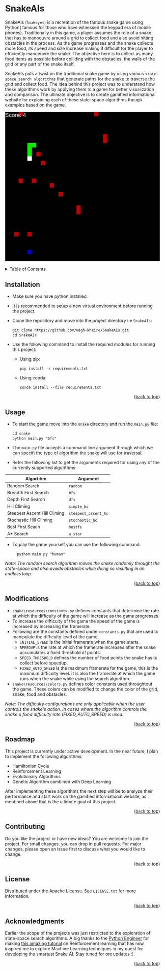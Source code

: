 <div id="top"></div>

# SnakeAIs

SnakeAIs (`Snakeyes`) is a recreation of the famous snake game using Python( famous for those who have witnessed the keypad era of mobile phones).
Traditionally in this game, a player assumes the role of a snake that has to manoeuvre around a grid to collect food and also avoid hitting obstacles in the process.
As the game progresses and the snake collects more food, its speed and size increase making it difficult for the player to efficiently manoeuvre the snake.
The objective here is to collect as many food items as possible before colliding with the obstacles, the walls of the grid or any part of the snake itself.

SnakeAIs puts a twist on the traditional snake game by using various `state-space search algorithms` that generate paths for the snake to traverse the grid and collect food.
The idea behind this project was to understand how these algorithms work by applying them to a game for better visualization and comparison.
The ultimate objective is to create gamified informational website for explaining each of these state-space algorithms though examples based on the game.


![Game Demo](https://github.com/megh-khaire/SnakeAIs/blob/main/images/demo.gif)

<!-- TABLE OF CONTENTS -->
<details>
      <summary>Table of Contents</summary>
      <ol>
            <li><a href="#installation">Installation</a></li>
            <li><a href="#usage">Usage</a></li>
            <li><a href="#modifications">Modifications</a></li>
            <li><a href="#roadmap">Roadmap</a></li>
            <li><a href="#contributing">Contributing</a></li>
            <li><a href="#license">License</a></li>
            <li><a href="#acknowledgments">Acknowledgments</a></li>
      </ol>
</details>

## Installation

- Make sure you have python installed.
- It is recommended to setup a new virtual environment before running the    project.
- Clone the repository and move into the project directory i.e `SnakeAIs`:

      git clone https://github.com/megh-khaire/SnakeAIs.git
      cd SnakeAIs


- Use the following command to install the required modules for running this project:
    - Using pip:

          pip install -r requirements.txt
    - Using conda:

          conda install --file requirements.txt

<p align="right">(<a href="#top">back to top</a>)</p>

## Usage

- To start the game move into the `snake` directory and run the `main.py` file:

      cd snake
      python main.py "bfs"
- The `main.py` file accepts a command line argument through which we can specift the type of algorithm the snake will use for traversal.
- Refer the following list to get the arguments required for using any of the currently supported algorithms:

<center>

| Algortihm | Argument |
| --------------- | --------------- |
| Random Search | `random` |
| Breadth First Search | `bfs` |
| Depth First Search | `dfs` |
| Hill Climing | `simple_hc` |
| Steepest Ascent Hill Climing | `steepest_ascent_hc` |
| Stochastic Hill Climing | `stochastic_hc` |
| Best First Seach | `bestfs` |
| A* Search | `a_star` |

</center>

- To play the game yourself you can use the following command:

        python main.py "human"

_Note: The random search algorithm moves the snake randomly throught the state-space and also avoids obstacles while doing so resulting in an endless loop._

<p align="right">(<a href="#top">back to top</a>)</p>

## Modifications

- `snake\resources\constants.py` defines constants that determine the rate at which the difficulty of the game will increase as the game progresses.
- To increase the difficulty of the game the speed of the game is increased by increasing the framerate.
- Following are the constants defined under `constants.py` that are used to manipulate the difficulty level of the game.
  - `INITIAL_SPEED` is the initial framerate when the game starts.
  - `SPEEDUP` is the rate at which the framerate increases after the snake accumulates a fixed threshold of points.
  - `SPEED_THRESHOLD` defines the number of food points the snake has to collect before speedup.
  - `FIXED_AUTO_SPEED` is the maximum framerate for the game, this is the maximum difficulty level.
  It is also the framerate at which the game runs when the snake while using the search algorithm.
- `snake\resources\colors.py` defines color constants used throughtout the game. These colors can be modified to change the color of the grid, snake, food and obstacles.

_Note: The difficulty configurations are only applicable when the user controls the snake's action. In cases where the algorithm controls the snake a fixed difficulty rate (FIXED_AUTO_SPEED) is used._

<p align="right">(<a href="#top">back to top</a>)</p>

## Roadmap

This project is currently under active development. In the near future, I plan to implement the following algorithms:
- Hamiltonian Cycle
- Reinforcement Learning
- Evolutionary Algorithms
- Genetic Algorithm combined with Deep Learning

After implementing these algorithms the next step will be to analyze their performance and start work on the gamified informational website, as mentined above that is the ultimate goal of this project.

<p align="right">(<a href="#top">back to top</a>)</p>

## Contributing

Do you like the project or have new ideas? You are welcome to join the project. For small changes, you can drop in pull requests. For major changes, please open an issue first to discuss what you would like to change.

<p align="right">(<a href="#top">back to top</a>)</p>

## License

Distributed under the Apache License. See `LICENSE.txt` for more information.

<p align="right">(<a href="#top">back to top</a>)</p>

## Acknowledgments

Earlier the scope of the projects was just restricted to the exploration of state-space search algorithms. A big thanks to the [Python Engineer](https://www.youtube.com/c/PythonEngineer) for making [this amazing tutorial](https://youtube.com/playlist?list=PLqnslRFeH2UrDh7vUmJ60YrmWd64mTTKV) on Reinforcement learning that has now inspired me to explore Machine Learning techniques in my quest for developing the smartest Snake AI. Stay tuned for ore updates :).

<p align="right">(<a href="#top">back to top</a>)</p>
